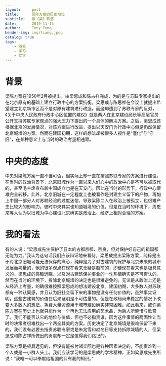 ```yaml
---
layout:     post
title:      梁陈方案的历史地位
subtitle:   读《梁》有感
date:       2019-11-15
author:     Tony Feng
header-img: img/liang.jpeg
catalog: true
tags:
    - 随笔
    - 学习
    - 文学
---
```


# 背景

梁陈方案在1950年2月被提出，由梁思成和陈占祥完成，为的是与苏联专家提出的在北京原有的基础上建立行政中心的方案抗衡。梁思成与陈思祥在会议上就提出希望建立北京新市区而不是对原有建筑进行改造，而这却遭到了苏联专家的反对，《关于中央人民政府行政中心区位置的建议》就是两人在北京建设局长等高层官员公开支持苏联专家观点的强大压力下提出的一个具体的解决方案。之后，梁思成还根据北京的发展情况，对该方案进行改进，提出以天安门为行政中心但是仍然保留北京城墙的方案。然而在建国初期，这样的想法却被很多人视作是“僵化”与“守旧”，在某种意义上与当时的政治考量相违背。

# 中央的态度

中央对梁陈方案一直不置可否，但实际上却一直在按照苏联专家的方案进行建设。在当时的政治背景下，北京旧城作为一直以来人们心中的政治中心是不可以被取代的，甚至毛主席宣布新中国成立也是在天安门。因此在当时的形势下，行政中心很难完全转移。此外，北京旧城在一定程度上也被看作是封建主义留下的产物，再加上中国一部分人对苏联经验的过度迷信，导致梁陈二人在政治上被孤立，也很难产生比较大的影响力。彼时中央其实也知道城墙的价值，但是在当时的环境下，周恩来等人认为以旧城为中心建设北京确实是政治上、经济上相对合理的方案。

# 我的看法

有的人说：“梁思成先生保护了日本的古都京都、奈良，但对保护好自己的祖国都无能为力。”我认为这句话我们应该辩证地来看待。梁思成提出梁陈方案，纯粹是出于对北京旧城可能无法保存的痛心，纯粹是为了对古建筑的保护与北京未来的城市发展而考量的，他的很多观点在现在看来无疑是超前的，即便现在看来也是极具意义的。梁思成的高瞻远瞩，以及对古建筑保护事业的一忱热情确实是不可否认的。然而在当时的环境下，拆除北京城墙的决定也是很难避免的。无论是从政治上还是从经济上考量，的确很难按照梁思成的想法建设北京。建国初期，大多数人对苏联都有一种认同感，并且认为旧社会留下来的事物是没有任何价值的，虽然事实证明，这些古建筑的价值在后来证明是不可估量的。但是在政局尚未稳定的情况下改变大多数人的想法，耗费大量资源用于城市建设确实非常困难。如此看来，或许梁陈方案在历史上也就只能作为一个再也无法应用的艺术品，为后人所惋惜与欣赏了。我们不能否认它的地位与价值，但也不必指责谁，因为这件事情的两面性让当时的决策者很难找出一个两全其美的方案。历史决定了北京城墙是很难保留下来的，我们没有必要去指责苏联专家或是朱兆雪和赵冬日等支持拆除城墙的人，但梁思成和陈占祥所做出的贡献却一定是值得我们铭记的。

梁陈方案是极具远见的，但没有能被付诸实际也是各种因素决定的，不能责难到一个人或是一小群人头上。我们应该学习的是梁思成的学术精神，正如梁思成先生所说：“我唯一可以奉献给祖国的只有我的知识。”